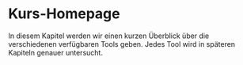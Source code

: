 # Kurs-Homepage

In diesem Kapitel werden wir einen kurzen Überblick über die verschiedenen verfügbaren Tools geben. Jedes Tool wird in späteren Kapiteln genauer untersucht.